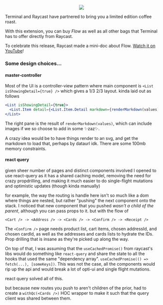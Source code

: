 <p align="center">
   <img src="https://github.com/user-attachments/assets/5a071695-98be-42fd-97a1-2a7018068c49">
 </p>

Terminal and Raycast have partnered to bring you a limited edition coffee roast.

With this extension, you can buy _Flow_ as well as all other bags that Terminal has to offer directly from Raycast.

To celebrate this release, Raycast made a mini-doc about Flow. [Watch it on YouTube](https://youtu.be/H0nSmyuhFkE)!

### Some design choices...

#### master-controller

Most of the UI is a controller-view pattern where main component is `<List isShowingDetail={true} />` which gives a 1/3 2/3 layout.
kinda laid out as follows

```jsx
<List isShowingDetail={true}>
  <List.Item detail={<List.Item.Detail markdown={renderMarkdown(values)} />} />
</List>
```

The right pane is the result of `renderMarkdown(values)`, which can include images if we so choose to add in some ✨zaz✨.

A crazy idea would be to have things render to an svg, and get the markdown to load that, perhaps by dataurl idk. There are some 100mb memory constraints.

#### react query

given sheer number of pages and distinct components involved I opened to use react-query as it has a shared caching model,
removing the need for crazy propdrilling, and making it much easier to do single-flight mutations and optimistic updates (though kinda manually)

for example, the way the routing is handle here isn't so much like a dom where things are nested, but rather "pushing" the next component onto the stack.
I noticed that new component that you pushed _wasn't a child of the parent_, although you can pass props to it. but with the flow of

```tsx
<Cart /> -> <Address /> -> <Cards /> -> <Confirm /> -> <Receipt />
```

The `<Confirm />` page needs product list, cart items, chosen addressId, and chosen cardId, as well as the addresses and cards lists to hydrate the IDs. Prop drilling that is insane as they're picked up along the way.

On top of that, I was assuming that the `useCachedPromise()` from raycast's libs would do something like `react-query` and share the state to all the hooks that used the
same "dependency array". `useCachedPromise(() => fetch(...), [someKeys])`. This was not the case, all the components would rip up the api and would break a lot of opti-ui
and single flight mutations.

react query solved all of this.

but because new routes you push to aren't children of the prior, had to create a `withQc(<Cards />)` HOC wrapper to make it such that the query client was shared between them.

